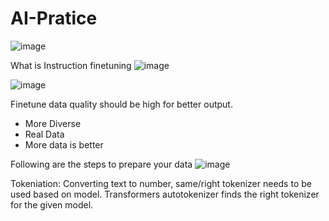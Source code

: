# AI-Pratice
![image](https://github.com/RamkishoreBandla/AI-Pratice/assets/35920097/891bd0f8-85df-4050-bbdf-c80ccb23629b)

What is Instruction finetuning
![image](https://github.com/RamkishoreBandla/AI-Pratice/assets/35920097/8a9f7f82-6124-4f2c-8c46-ecf1db575834)

![image](https://github.com/RamkishoreBandla/AI-Pratice/assets/35920097/46219331-ab07-4e92-84ff-28ca2c37ad19)


Finetune data quality should be high for better output.
- More Diverse
- Real Data
- More data is better

Following are the steps to prepare your data
![image](https://github.com/RamkishoreBandla/AI-Pratice/assets/35920097/626b1518-07b0-436e-b09c-e9bda9df9923)

Tokeniation: Converting text to number, same/right tokenizer needs to be used based on model.
Transformers autotokenizer finds the right tokenizer for the given model.

